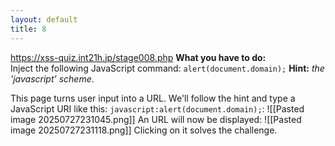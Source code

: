 ```yaml
---
layout: default
title: 8
---
```

https://xss-quiz.int21h.jp/stage008.php
**What you have to do:**  
Inject the following JavaScript command: `alert(document.domain);`
**Hint:** *the 'javascript' scheme*.

This page turns user input into a URL. We'll follow the hint and type a JavaScript URI like this: 
`javascript:alert(document.domain);`:
![[Pasted image 20250727231045.png]]
An URL will now be displayed:
![[Pasted image 20250727231118.png]]
Clicking on it solves the challenge.
